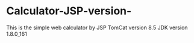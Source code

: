 # Calculator-JSP-version-
This is the simple web calculator by JSP
TomCat version 8.5
JDK version 1.8.0_161
